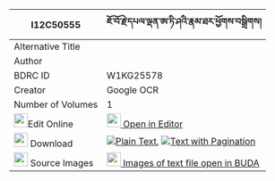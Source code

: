 |I12C50555|ཇོ་བོ་རྗེ་དཔལ་ལྡན་ཨ་ཏི་ཤའི་རྣམ་ཐར་ཕྱོགས་བསྒྲིགས། 
| --- | --- 
|Alternative Title |
|Author | 
|BDRC ID | W1KG25578
|Creator | Google OCR
|Number of Volumes| 1
|<img width="25" src="https://img.icons8.com/color/25/000000/edit-property.png">Edit Online| [<img width="25" src="https://avatars.githubusercontent.com/u/45091458?s=200&v=4"> Open in Editor](http://editor.openpecha.org/I12C50555)
|<img width="25" src="https://img.icons8.com/fluent/48/000000/download-2.png"/>  Download | [![](https://img.icons8.com/color/20/000000/txt.png)Plain Text](https://github.com/Openpecha/I12C50555/releases/download/v1/jowo_je_palden_a_ti_sha_i_namt_plain_I12C50555.zip), [![](https://img.icons8.com/color/20/000000/txt.png)Text with Pagination](https://github.com/Openpecha/I12C50555/releases/download/v1/jowo_je_palden_a_ti_sha_i_namt_pages_I12C50555.zip)
|<img width="25" src="https://img.icons8.com/plasticine/100/000000/pictures-folder.png"/>  Source Images | [<img width="25" src="https://library.bdrc.io/icons/BUDA-small.svg"> Images of text file open in BUDA](https://library.bdrc.io/show/bdr:W1KG25578)